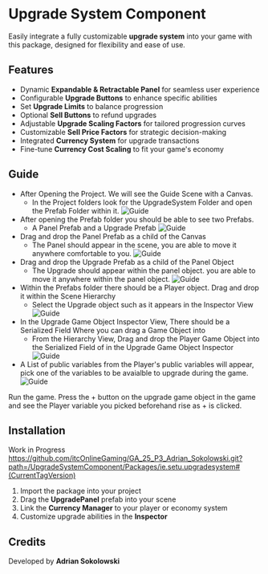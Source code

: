 # Upgrade System Component  

Easily integrate a fully customizable **upgrade system** into your game with this package, designed for flexibility and ease of use.  

## Features  

- Dynamic **Expandable & Retractable Panel** for seamless user experience  
- Configurable **Upgrade Buttons** to enhance specific abilities  
- Set **Upgrade Limits** to balance progression  
- Optional **Sell Buttons** to refund upgrades  
- Adjustable **Upgrade Scaling Factors** for tailored progression curves  
- Customizable **Sell Price Factors** for strategic decision-making  
- Integrated **Currency System** for upgrade transactions  
- Fine-tune **Currency Cost Scaling** to fit your game's economy  

## Guide
- After Opening the Project. We will see the Guide Scene with a Canvas.
    - In the Project folders look for the UpgradeSystem Folder and open the Prefab Folder within it.
![Guide](./Guide%20Files/Unity1.png)
- After opening the Prefab folder you should be able to see two Prefabs.
    - A Panel Prefab and a Upgrade Prefab
![Guide](./Guide%20Files/Unity2.png)
- Drag and drop the Panel Prefab as a child of the Canvas
    - The Panel should appear in the scene, you are able to move it anywhere comfortable to you.
![Guide](./Guide%20Files/Unity3.png)
- Drag and drop the Upgrade Prefab as a child of the Panel Object
    - The Upgrade should appear within the panel object. you are able to move it anywhere within the panel object.
![Guide](./Guide%20Files/Unity4.png)
- Within the Prefabs folder there should be a Player object. Drag and drop it within the Scene Hierarchy
    - Select the Upgrade object such as it appears in the Inspector View
![Guide](./Guide%20Files/Unity5.png)
- In the Upgrade Game Object Inspector View, There should be a Serialized Field Where you can drag a Game Object into
    - From the Hierarchy View, Drag and drop the Player Game Object into the Serialized Field of in the Upgrade Game Object Inspector
![Guide](./Guide%20Files/Unity6.png)
- A List of public variables from the Player's public variables will appear, pick one of the variables to be avaialble to upgrade during the game.
![Guide](./Guide%20Files/Unity7.png)

Run the game. Press the + button on the upgrade game object in the game and see the Player variable you picked beforehand rise as + is clicked.
## Installation
Work in Progress
https://github.com/itcOnlineGaming/GA_25_P3_Adrian_Sokolowski.git?path=/UpgradeSystemComponent/Packages/ie.setu.upgradesystem#(CurrentTagVersion)

1. Import the package into your project
2. Drag the **UpgradePanel** prefab into your scene
3. Link the **Currency Manager** to your player or economy system
4. Customize upgrade abilities in the **Inspector**

## Credits  

Developed by **Adrian Sokolowski**  


